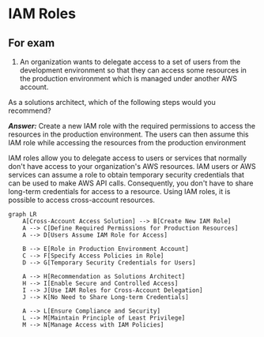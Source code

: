 # IAM Roles


## For exam

1. An organization wants to delegate access to a set of users from the development environment so that they can access some resources in the production environment which is managed under another AWS account.

As a solutions architect, which of the following steps would you recommend?

***Answer:*** Create a new IAM role with the required permissions to access the resources in the production environment. The users can then assume this IAM role while accessing the resources from the production environment

IAM roles allow you to delegate access to users or services that normally don't have access to your organization's AWS resources. IAM users or AWS services can assume a role to obtain temporary security credentials that can be used to make AWS API calls. Consequently, you don't have to share long-term credentials for access to a resource. Using IAM roles, it is possible to access cross-account resources.


```mermaid
graph LR
    A[Cross-Account Access Solution] --> B[Create New IAM Role]
    A --> C[Define Required Permissions for Production Resources]
    A --> D[Users Assume IAM Role for Access]

    B --> E[Role in Production Environment Account]
    C --> F[Specify Access Policies in Role]
    D --> G[Temporary Security Credentials for Users]

    A --> H[Recommendation as Solutions Architect]
    H --> I[Enable Secure and Controlled Access]
    I --> J[Use IAM Roles for Cross-Account Delegation]
    J --> K[No Need to Share Long-term Credentials]

    A --> L[Ensure Compliance and Security]
    L --> M[Maintain Principle of Least Privilege]
    M --> N[Manage Access with IAM Policies]

```
